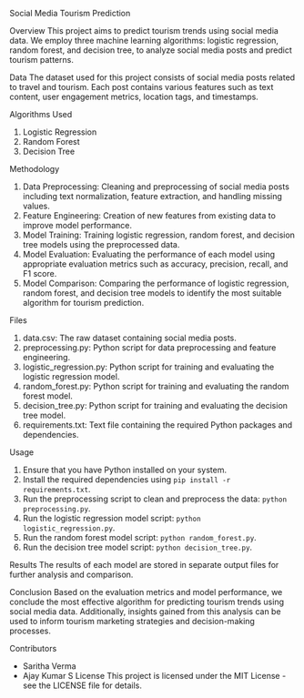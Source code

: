  Social Media Tourism Prediction

 Overview
This project aims to predict tourism trends using social media data. We employ three machine learning algorithms: logistic regression, random forest, and decision tree, to analyze social media posts and predict tourism patterns.

 Data
The dataset used for this project consists of social media posts related to travel and tourism. Each post contains various features such as text content, user engagement metrics, location tags, and timestamps.

 Algorithms Used
1. Logistic Regression
2. Random Forest
3. Decision Tree

 Methodology
1. Data Preprocessing: Cleaning and preprocessing of social media posts including text normalization, feature extraction, and handling missing values.
2. Feature Engineering: Creation of new features from existing data to improve model performance.
3. Model Training: Training logistic regression, random forest, and decision tree models using the preprocessed data.
4. Model Evaluation: Evaluating the performance of each model using appropriate evaluation metrics such as accuracy, precision, recall, and F1 score.
5. Model Comparison: Comparing the performance of logistic regression, random forest, and decision tree models to identify the most suitable algorithm for tourism prediction.

 Files
1. data.csv: The raw dataset containing social media posts.
2. preprocessing.py: Python script for data preprocessing and feature engineering.
3. logistic_regression.py: Python script for training and evaluating the logistic regression model.
4. random_forest.py: Python script for training and evaluating the random forest model.
5. decision_tree.py: Python script for training and evaluating the decision tree model.
6. requirements.txt: Text file containing the required Python packages and dependencies.

 Usage
1. Ensure that you have Python installed on your system.
2. Install the required dependencies using `pip install -r requirements.txt`.
3. Run the preprocessing script to clean and preprocess the data: `python preprocessing.py`.
4. Run the logistic regression model script: `python logistic_regression.py`.
5. Run the random forest model script: `python random_forest.py`.
6. Run the decision tree model script: `python decision_tree.py`.

 Results
The results of each model are stored in separate output files for further analysis and comparison.

 Conclusion
Based on the evaluation metrics and model performance, we conclude the most effective algorithm for predicting tourism trends using social media data. Additionally, insights gained from this analysis can be used to inform tourism marketing strategies and decision-making processes.

 Contributors
- Saritha Verma
- Ajay Kumar S
 License
This project is licensed under the MIT License - see the LICENSE file for details.
